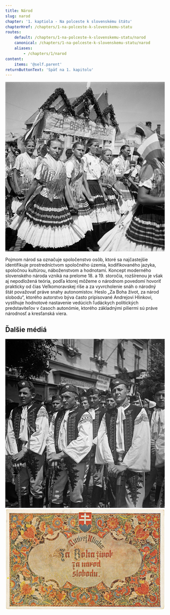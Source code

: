 ```yaml
---
title: Národ
slug: narod
chapter: '1. kaptiola - Na polceste k slovenskému štátu'
chapterHref: /chapters/1-na-polceste-k-slovenskemu-statu
routes:
    default: /chapters/1-na-polceste-k-slovenskemu-statu/narod
    canonical: /chapters/1-na-polceste-k-slovenskemu-statu/narod
    aliases:
        - /chapters/1/narod
content:
    items: '@self.parent'
returnButtonText: 'Späť na 1. kapitolu'
---
```


[![Jozef Cincík: Dr. Jozef Tiso v Michalovciach. Dievčatá v sprievode. 1939. SNA, Bratislava – fond STK](SVK_TMP.131.jpeg)](http://www.webumenia.sk/dielo/SVK:TMP.131?collection=82)

<span class="drop-cap">P</span>ojmom národ sa označuje spoločenstvo osôb, ktoré sa najčastejšie identifikuje prostredníctvom spoločného územia, kodifikovaného jazyka, spoločnou kultúrou, náboženstvom a hodnotami. Koncept moderného slovenského národa vzniká na prelome 18. a 19. storočia, rozšírenou je však aj nepodložená teória, podľa ktorej môžeme o národnom povedomí hovoriť prakticky od čias Veľkomoravskej ríše a za vyvrcholenie snáh o národný štát považovať práve snahy autonomistov. Heslo „Za Boha život, za národ slobodu“, ktorého autorstvo býva často pripisované Andrejovi Hlinkovi, vystihuje hodnotové nastavenie vedúcich ľudáckych politických predstaviteľov v časoch autonómie, ktorého základnými piliermi sú práve národnosť a kresťanská viera. 

## Ďalšie médiá
[![Neznámy autor: Z prehliadky Hlinkovej mládeže v Trenčíne. 1939. SNA, Bratislava – fond STK](SVK_TMP.133.jpeg)](http://www.webumenia.sk/dielo/SVK:TMP.133?collection=82)
[![Štefan Leonard Kostelníček: Za Boha život, za národ slobodu! 1939. Pohľadnica. MMB, Bratislava](SVK_TMP.132.jpg)](http://www.webumenia.sk/dielo/SVK:TMP.132?collection=82)